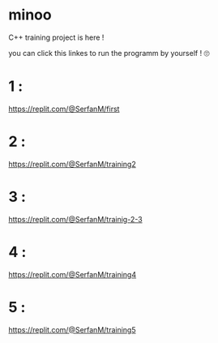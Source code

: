 # minoo
C++ training project is here !

you can click this linkes to run the programm by yourself ! 🙄
  # 1 :
 https://replit.com/@SerfanM/first
  # 2 :
 https://replit.com/@SerfanM/training2
  # 3 :
 https://replit.com/@SerfanM/trainig-2-3
  # 4 :
 https://replit.com/@SerfanM/training4
  # 5 :
 https://replit.com/@SerfanM/training5

